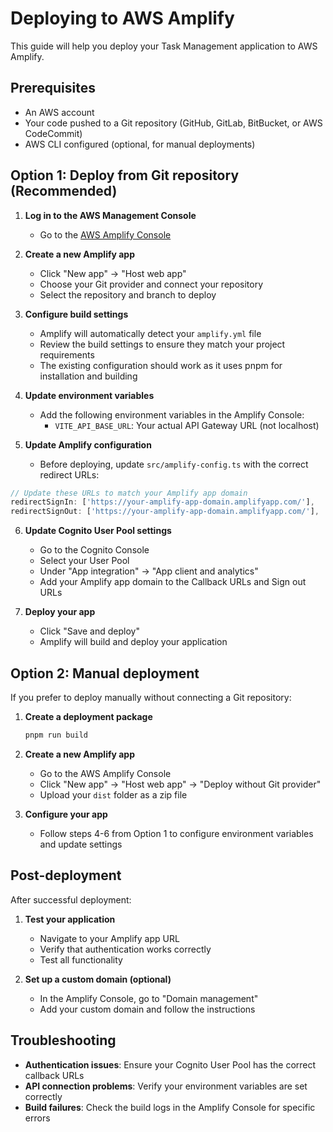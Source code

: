# Deploying to AWS Amplify

This guide will help you deploy your Task Management application to AWS Amplify.

## Prerequisites

- An AWS account
- Your code pushed to a Git repository (GitHub, GitLab, BitBucket, or AWS CodeCommit)
- AWS CLI configured (optional, for manual deployments)

## Option 1: Deploy from Git repository (Recommended)

1. **Log in to the AWS Management Console**
   - Go to the [AWS Amplify Console](https://console.aws.amazon.com/amplify/home)

2. **Create a new Amplify app**
   - Click "New app" → "Host web app"
   - Choose your Git provider and connect your repository
   - Select the repository and branch to deploy

3. **Configure build settings**
   - Amplify will automatically detect your `amplify.yml` file
   - Review the build settings to ensure they match your project requirements
   - The existing configuration should work as it uses pnpm for installation and building

4. **Update environment variables**
   - Add the following environment variables in the Amplify Console:
     - `VITE_API_BASE_URL`: Your actual API Gateway URL (not localhost)

5. **Update Amplify configuration**
   - Before deploying, update `src/amplify-config.ts` with the correct redirect URLs:

```typescript
// Update these URLs to match your Amplify app domain
redirectSignIn: ['https://your-amplify-app-domain.amplifyapp.com/'],
redirectSignOut: ['https://your-amplify-app-domain.amplifyapp.com/'],
```

6. **Update Cognito User Pool settings**
   - Go to the Cognito Console
   - Select your User Pool
   - Under "App integration" → "App client and analytics"
   - Add your Amplify app domain to the Callback URLs and Sign out URLs

7. **Deploy your app**
   - Click "Save and deploy"
   - Amplify will build and deploy your application

## Option 2: Manual deployment

If you prefer to deploy manually without connecting a Git repository:

1. **Create a deployment package**
   ```bash
   pnpm run build
   ```

2. **Create a new Amplify app**
   - Go to the AWS Amplify Console
   - Click "New app" → "Host web app" → "Deploy without Git provider"
   - Upload your `dist` folder as a zip file

3. **Configure your app**
   - Follow steps 4-6 from Option 1 to configure environment variables and update settings

## Post-deployment

After successful deployment:

1. **Test your application**
   - Navigate to your Amplify app URL
   - Verify that authentication works correctly
   - Test all functionality

2. **Set up a custom domain (optional)**
   - In the Amplify Console, go to "Domain management"
   - Add your custom domain and follow the instructions

## Troubleshooting

- **Authentication issues**: Ensure your Cognito User Pool has the correct callback URLs
- **API connection problems**: Verify your environment variables are set correctly
- **Build failures**: Check the build logs in the Amplify Console for specific errors